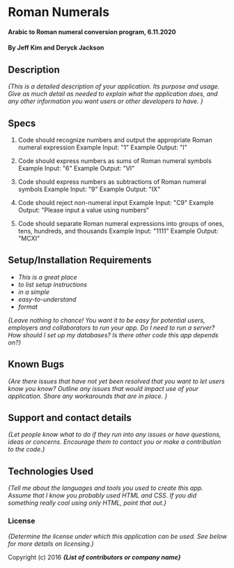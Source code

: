 # Roman Numerals

#### Arabic to Roman numeral conversion program, 6.11.2020

#### By Jeff Kim and Deryck Jackson

## Description

_{This is a detailed description of your application. Its purpose and usage.  Give as much detail as needed to explain what the application does, and any other information you want users or other developers to have. }_

## Specs

1. Code should recognize numbers and output the appropriate Roman numeral expression
Example Input: "1"
Example Output: "I"

2. Code should express numbers as sums of Roman numeral symbols
Example Input: "6"
Example Output: "VI"

3. Code should express numbers as subtractions of Roman numeral symbols
Example Input: "9"
Example Output: "IX"

4. Code should reject non-numeral input
Example Input: "C9"
Example Output: "Please input a value using numbers"

5. Code should separate Roman numeral expressions into groups of ones, tens, hundreds, and thousands
Example Input: "1111"
Example Output: "MCXI"

## Setup/Installation Requirements

* _This is a great place_
* _to list setup instructions_
* _in a simple_
* _easy-to-understand_
* _format_

_{Leave nothing to chance! You want it to be easy for potential users, employers and collaborators to run your app. Do I need to run a server? How should I set up my databases? Is there other code this app depends on?}_

## Known Bugs

_{Are there issues that have not yet been resolved that you want to let users know you know?  Outline any issues that would impact use of your application.  Share any workarounds that are in place. }_

## Support and contact details

_{Let people know what to do if they run into any issues or have questions, ideas or concerns.  Encourage them to contact you or make a contribution to the code.}_

## Technologies Used

_{Tell me about the languages and tools you used to create this app. Assume that I know you probably used HTML and CSS. If you did something really cool using only HTML, point that out.}_

### License

*{Determine the license under which this application can be used.  See below for more details on licensing.}*

Copyright (c) 2016 **_{List of contributors or company name}_**